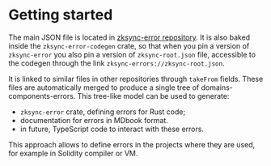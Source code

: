 # Getting started

The main JSON file is located in [zksync-error
repository](https://github.com/matter-labs/zksync-error/blob/main/zksync-root.json).
It is also baked inside the `zksync-error-codegen` crate, so that when you pin a
version of `zksync-error` you also pin a version of `zksync-root.json` file,
accessible to the codegen through the link `zksync-errors://zksync-root.json`.

It is linked to similar files in other repositories through `takeFrom` fields.
These files are automatically merged to produce a single tree of
domains-components-errors.  This tree-like model can be used to generate:
- `zksync-error` crate, defining errors for Rust code;
- documentation for errors in MDbook format.
- in future, TypeScript code to interact with these errors.

This approach allows to define errors in the projects where they are used, for
example in Solidity compiler or VM.
